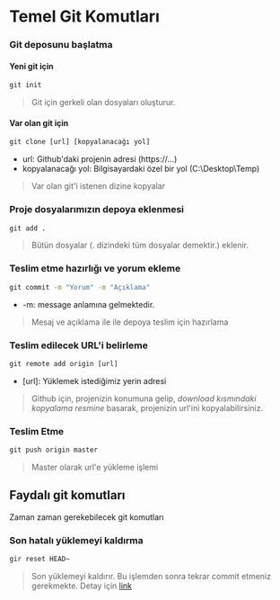 # Temel Git Komutları

### Git deposunu başlatma

#### Yeni git için

```cmd
git init
```

> Git için gerkeli olan dosyaları oluşturur.

#### Var olan git için

```cmd
git clone [url] [kopyalanacağı yol]
```
* url: Github'daki projenin adresi (https://...)
* kopyalanacağı yol: Bilgisayardaki özel bir yol (C:\Desktop\Temp)

> Var olan git'i istenen dizine kopyalar


### Proje dosyalarımızın depoya eklenmesi

```cmd
git add .
```
> Bütün dosyalar (. dizindeki tüm dosyalar demektir.) eklenir.

### Teslim etme hazırlığı ve yorum ekleme

```cmd
git commit -m "Yorum" -m "Açıklama"
```
* -m: message anlamına gelmektedir.

> Mesaj ve açıklama ile ile depoya teslim için hazırlama

### Teslim edilecek URL'i belirleme

```cmd
git remote add origin [url]
```

* [url]: Yüklemek istediğimiz yerin adresi

> Github için, projenizin konumuna gelip, *download kısmındaki kopyalama resmine* basarak, projenizin url'ini kopyalabilirsiniz.

### Teslim Etme

```cmd
git push origin master
```

> Master olarak url'e yükleme işlemi

## Faydalı git komutları

Zaman zaman gerekebilecek git komutları

### Son hatalı yüklemeyi kaldırma

```cmd
gir reset HEAD~
```

> Son yüklemeyi kaldırır. Bu işlemden sonra tekrar commit etmeniz gerekmekte. Detay için [link](https://stackoverflow.com/questions/927358/how-do-i-undo-the-most-recent-commits-in-git)
